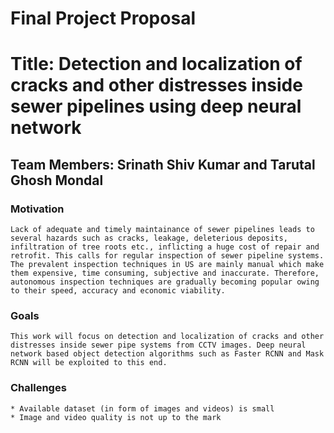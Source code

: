 # Final Project Proposal
# Title: Detection and localization of cracks and other distresses inside sewer pipelines using deep neural network 
## Team Members: Srinath Shiv Kumar and Tarutal Ghosh Mondal

### Motivation
    Lack of adequate and timely maintainance of sewer pipelines leads to several hazards such as cracks, leakage, deleterious deposits, infiltration of tree roots etc., inflicting a huge cost of repair and retrofit. This calls for regular inspection of sewer pipeline systems. The prevalent inspection techniques in US are mainly manual which make them expensive, time consuming, subjective and inaccurate. Therefore, autonomous inspection techniques are gradually becoming popular owing to their speed, accuracy and economic viability. 

### Goals
    This work will focus on detection and localization of cracks and other distresses inside sewer pipe systems from CCTV images. Deep neural network based object detection algorithms such as Faster RCNN and Mask RCNN will be exploited to this end. 
    
### Challenges 
    * Available dataset (in form of images and videos) is small 
    * Image and video quality is not up to the mark 
   

